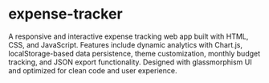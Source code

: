 # expense-tracker
A responsive and interactive expense tracking web app built with HTML, CSS, and JavaScript. Features include dynamic analytics with Chart.js, localStorage-based data persistence, theme customization, monthly budget tracking, and JSON export functionality. Designed with glassmorphism UI and optimized for clean code and user experience.
